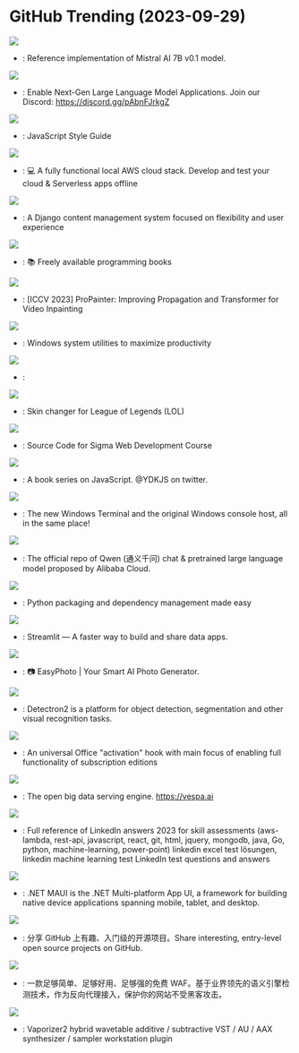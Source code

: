 # GitHub Trending (2023-09-29)

![](https://img.shields.io/badge/Python-New%20327-green?style=flat-square&logo=appveyor)
- [](https://github.comundefined): Reference implementation of Mistral AI 7B v0.1 model.

![](https://img.shields.io/badge/Jupyter%20Notebook-New%20561-green?style=flat-square&logo=appveyor)
- [](https://github.comundefined): Enable Next-Gen Large Language Model Applications. Join our Discord: https://discord.gg/pAbnFJrkgZ

![](https://img.shields.io/badge/JavaScript-New%201-green?style=flat-square&logo=appveyor)
- [](https://github.comundefined): JavaScript Style Guide

![](https://img.shields.io/badge/Python-New%20236-green?style=flat-square&logo=appveyor)
- [](https://github.comundefined): 💻 A fully functional local AWS cloud stack. Develop and test your cloud & Serverless apps offline

![](https://img.shields.io/badge/Python-New%2058-green?style=flat-square&logo=appveyor)
- [](https://github.comundefined): A Django content management system focused on flexibility and user experience

![](https://img.shields.io/badge/none-New%20139-green?style=flat-square&logo=appveyor)
- [](https://github.comundefined): 📚 Freely available programming books

![](https://img.shields.io/badge/Python-New%20171-green?style=flat-square&logo=appveyor)
- [](https://github.comundefined): [ICCV 2023] ProPainter: Improving Propagation and Transformer for Video Inpainting

![](https://img.shields.io/badge/C%23-New%20769-green?style=flat-square&logo=appveyor)
- [](https://github.comundefined): Windows system utilities to maximize productivity

![](https://img.shields.io/badge/Python-New%2036-green?style=flat-square&logo=appveyor)
- [](https://github.comundefined): 

![](https://img.shields.io/badge/C%2B%2B-New%2045-green?style=flat-square&logo=appveyor)
- [](https://github.comundefined): Skin changer for League of Legends (LOL)

![](https://img.shields.io/badge/HTML-New%2047-green?style=flat-square&logo=appveyor)
- [](https://github.comundefined): Source Code for Sigma Web Development Course

![](https://img.shields.io/badge/none-New%20143-green?style=flat-square&logo=appveyor)
- [](https://github.comundefined): A book series on JavaScript. @YDKJS on twitter.

![](https://img.shields.io/badge/C%2B%2B-New%2047-green?style=flat-square&logo=appveyor)
- [](https://github.comundefined): The new Windows Terminal and the original Windows console host, all in the same place!

![](https://img.shields.io/badge/Python-New%2038-green?style=flat-square&logo=appveyor)
- [](https://github.comundefined): The official repo of Qwen (通义千问) chat & pretrained large language model proposed by Alibaba Cloud.

![](https://img.shields.io/badge/Python-New%209-green?style=flat-square&logo=appveyor)
- [](https://github.comundefined): Python packaging and dependency management made easy

![](https://img.shields.io/badge/Python-New%2021-green?style=flat-square&logo=appveyor)
- [](https://github.comundefined): Streamlit — A faster way to build and share data apps.

![](https://img.shields.io/badge/Python-New%2030-green?style=flat-square&logo=appveyor)
- [](https://github.comundefined): 📷 EasyPhoto | Your Smart AI Photo Generator.

![](https://img.shields.io/badge/Python-New%20112-green?style=flat-square&logo=appveyor)
- [](https://github.comundefined): Detectron2 is a platform for object detection, segmentation and other visual recognition tasks.

![](https://img.shields.io/badge/C-New%20141-green?style=flat-square&logo=appveyor)
- [](https://github.comundefined): An universal Office "activation" hook with main focus of enabling full functionality of subscription editions

![](https://img.shields.io/badge/Java-New%2033-green?style=flat-square&logo=appveyor)
- [](https://github.comundefined): The open big data serving engine. https://vespa.ai

![](https://img.shields.io/badge/Python-New%2025-green?style=flat-square&logo=appveyor)
- [](https://github.comundefined): Full reference of LinkedIn answers 2023 for skill assessments (aws-lambda, rest-api, javascript, react, git, html, jquery, mongodb, java, Go, python, machine-learning, power-point) linkedin excel test lösungen, linkedin machine learning test LinkedIn test questions and answers

![](https://img.shields.io/badge/C%23-New%2065-green?style=flat-square&logo=appveyor)
- [](https://github.comundefined): .NET MAUI is the .NET Multi-platform App UI, a framework for building native device applications spanning mobile, tablet, and desktop.

![](https://img.shields.io/badge/Python-New%2046-green?style=flat-square&logo=appveyor)
- [](https://github.comundefined): 分享 GitHub 上有趣、入门级的开源项目。Share interesting, entry-level open source projects on GitHub.

![](https://img.shields.io/badge/C%2B%2B-New%2024-green?style=flat-square&logo=appveyor)
- [](https://github.comundefined): 一款足够简单、足够好用、足够强的免费 WAF。基于业界领先的语义引擎检测技术，作为反向代理接入，保护你的网站不受黑客攻击。

![](https://img.shields.io/badge/C%2B%2B-New%2027-green?style=flat-square&logo=appveyor)
- [](https://github.comundefined): Vaporizer2 hybrid wavetable additive / subtractive VST / AU / AAX synthesizer / sampler workstation plugin

